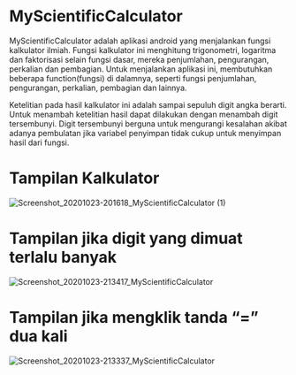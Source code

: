 # MyScientificCalculator
MyScientificCalculator adalah aplikasi android  yang menjalankan fungsi kalkulator ilmiah. Fungsi kalkulator ini menghitung trigonometri, logaritma dan faktorisasi selain fungsi dasar, mereka
penjumlahan, pengurangan, perkalian dan pembagian.  Untuk menjalankan aplikasi ini, membutuhkan beberapa function(fungsi) di dalamnya, seperti fungsi penjumlahan, pengurangan, perkalian, pembagian dan lainnya. 


Ketelitian pada hasil kalkulator ini adalah sampai sepuluh digit angka berarti. Untuk menambah ketelitian hasil dapat dilakukan dengan menambah digit tersembunyi. Digit tersembunyi berguna untuk mengurangi kesalahan akibat adanya pembulatan jika variabel penyimpan tidak cukup untuk menyimpan hasil dari fungsi.

# Tampilan Kalkulator
![Screenshot_20201023-201618_MyScientificCalculator (1)](https://user-images.githubusercontent.com/60589670/97011200-911c3f00-1570-11eb-8fb2-c02ecdf39899.jpg)

# Tampilan jika digit yang dimuat terlalu banyak
![Screenshot_20201023-213417_MyScientificCalculator](https://user-images.githubusercontent.com/60589670/97017996-cc227080-1578-11eb-977a-738cccae806c.jpg)

# Tampilan jika mengklik  tanda “=” dua kali
![Screenshot_20201023-213337_MyScientificCalculator](https://user-images.githubusercontent.com/60589670/97017982-c75dbc80-1578-11eb-98d4-a1c6e1cda6c0.jpg)
